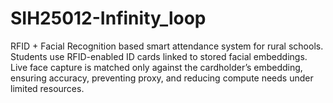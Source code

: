# SIH25012-Infinity_loop
RFID + Facial Recognition based smart attendance system for rural schools. Students use RFID-enabled ID cards linked to stored facial embeddings. Live face capture is matched only against the cardholder’s embedding, ensuring accuracy, preventing proxy, and reducing compute needs under limited resources.
